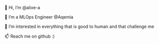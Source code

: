 👋 Hi, I’m @alixe-a

👀 I’m a MLOps Engineer @Aqemia

🌱 I’m interested in everything that is good to human and that challenge me 

📫 Reach me on github :) 

<!---
alixe-a/alixe-a is a ✨ special ✨ repository because its `README.md` (this file) appears on your GitHub profile.
You can click the Preview link to take a look at your changes.
--->
